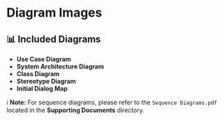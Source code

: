 # Diagram Images

## 📊 Included Diagrams

- **Use Case Diagram**  
- **System Architecture Diagram**  
- **Class Diagram**  
- **Stereotype Diagram**  
- **Initial Dialog Map**  

ℹ️ **Note:** For sequence diagrams, please refer to the `Sequence Diagrams.pdf` located in the **Supporting Documents** directory.
